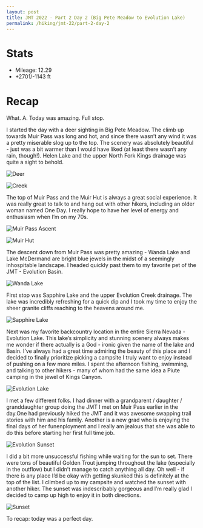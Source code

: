 ```yaml
---
layout: post
title: JMT 2022 - Part 2 Day 2 (Big Pete Meadow to Evolution Lake)
permalink: /hiking/jmt-22/part-2-day-2
---
```


# Stats
- Mileage: 12.29
- +2701/-1143 ft

# Recap
What. A. Today was amazing. Full stop. 

I started the day with a deer sighting in Big Pete Meadow. The climb up towards Muir Pass was long and hot, and since there wasn’t any wind it was a pretty miserable slog up to the top. The scenery was absolutely beautiful - just was a bit warmer than I would have liked (at least there wasn’t any rain, though!). Helen Lake and the upper North Fork Kings drainage was quite a sight to behold. 

![Deer](/assets/jmt-2022/6/Deer.jpeg)

![Creek](/assets/jmt-2022/6/Creek.jpeg)

The top of Muir Pass and the Muir Hut is always a great social experience. It was really great to talk to and hang out with other hikers, including an older woman named One Day. I really hope to have her level of energy and enthusiasm when I’m on my 70s. 

![Muir Pass Ascent](/assets/jmt-2022/6/Muir-Pass-Ascent.jpeg)

![Muir Hut](/assets/jmt-2022/6/Muir-Hut.jpeg)

The descent down from Muir Pass was pretty amazing - Wanda Lake and Lake McDermand are bright blue jewels in the midst of a seemingly inhospitable landscape. I headed quickly past them to my favorite pet of the JMT - Evolution Basin. 

![Wanda Lake](/assets/jmt-2022/6/Wanda-Lake.jpeg)

First stop was Sapphire Lake and the upper Evolution Creek drainage. The lake was incredibly refreshing for a quick dip and I took my time to enjoy the sheer granite cliffs reaching to the heavens around me. 

![Sapphire Lake](/assets/jmt-2022/6/Sapphire-Lake.jpeg)

Next was my favorite backcountry location in the entire Sierra Nevada - Evolution Lake. This lake’s simplicity and stunning scenery always makes me wonder if there actually is a God - ironic given the name of the lake and Basin. I’ve always had a great time admiring the beauty of this place and I decided to finally prioritize picking a campsite I truly want to enjoy instead of pushing on a few more miles. I spent the afternoon fishing, swimming, and talking to other hikers - many of whom had the same idea a Piute camping in the jewel of Kings Canyon. 

![Evolution Lake](/assets/jmt-2022/6/Evolution-Lake.jpeg)

I met a few different folks. I had dinner with a grandparent / daughter / granddaughter group  doing the JMT I met on Muir Pass earlier in the day.One had previously hiked the JMT and it was awesome swapping trail stories with him and his family. Another is a new grad who is enjoying the final days of her funenployment and I really am jealous that she was able to do this before starting her first full time job. 

![Evolution Sunset](/assets/jmt-2022/6/Evolution-Sunset.jpeg)

I did a bit more unsuccessful fishing while waiting for the sun to set. There were tons of beautiful Golden Trout jumping throughout the lake (especially in the outflow) but I didn’t manage to catch anything all day. Oh well - if there is any place I’d be okay with getting skunked this is definitely at the top of the list. I climbed up to my campsite and watched the sunset with another hiker. The sunset was indescribably gorgeous and I’m really glad I decided to camp up high to enjoy it in both directions. 

![Sunset](/assets/jmt-2022/6/Sunset.jpeg)

To recap: today was a perfect day. 
